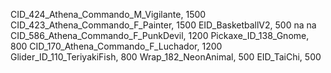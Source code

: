 CID_424_Athena_Commando_M_Vigilante, 1500
CID_423_Athena_Commando_F_Painter, 1500
EID_BasketballV2, 500
na
na
CID_586_Athena_Commando_F_PunkDevil, 1200
Pickaxe_ID_138_Gnome, 800
CID_170_Athena_Commando_F_Luchador, 1200
Glider_ID_110_TeriyakiFish, 800
Wrap_182_NeonAnimal, 500
EID_TaiChi, 500
